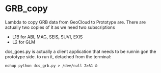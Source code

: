 # GRB_copy

Lambda to copy GRB data from GeoCloud to Prototype are.
There are actually two copies of it as we need two subscriptions
- L1B for ABI, MAG, SEIS, SUVI, EXIS
- L2 for GLM

dcs_goes.py is actually a client application that needs to be runnin gon the prototype side.
to run it, detached from the terminal:

```
nohup python dcs_grb.py > /dev/null 2>&1 &
 ```